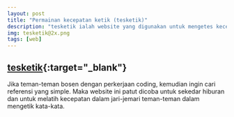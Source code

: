 ```yaml
---
layout: post
title: "Permainan kecepatan ketik (tesketik)"
description: "tesketik ialah website yang digunakan untuk mengetes kecepatan ketik anda dalam waktu 1 menit."
img: tesketik@2x.png
tags: [web]
---
```


## [tesketik](http://www.bloghicn.ga/tesketik/){:target="_blank"}

Jika teman-teman bosen dengan perkerjaan coding, kemudian ingin cari referensi yang simple. Maka website ini patut dicoba untuk sekedar hiburan dan untuk melatih kecepatan dalam jari-jemari teman-teman dalam mengetik kata-kata.